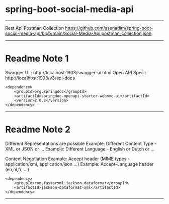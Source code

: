 # spring-boot-social-media-api
---
Rest Api Postman Collection 
https://github.com/ssenadim/spring-boot-social-media-api/blob/main/Social-Media-Api.postman_collection.json

---
# Readme Note 1
Swagger UI      : http://localhost:1903/swagger-ui.html
Open API Spec   : http://localhost:1903/v3/api-docs

    <dependency>
        <groupId>org.springdoc</groupId>
        <artifactId>springdoc-openapi-starter-webmvc-ui</artifactId>
        <version>2.0.2</version>
    </dependency>

---
# Readme Note 2
Different Representations are possible
Example: Different Content Type - XML or JSON or ...
Example: Different Language - English or Dutch or ...

Content Negotiation
Example: Accept header (MIME types - application/xml, application/json ...)
Example: Accept-Language header (en,nl,fr, ...)

    <dependency>
        <groupId>com.fasterxml.jackson.dataformat</groupId>
        <artifactId>jackson-dataformat-xml</artifactId>
    </dependency>

---